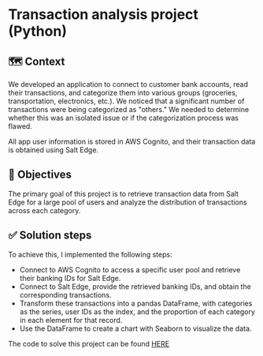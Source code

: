 # Transaction analysis project (Python)
## 🗺️ Context
We developed an application to connect to customer bank accounts, read their transactions, and categorize them into various groups (groceries, transportation, electronics, etc.). We noticed that a significant number of transactions were being categorized as "others." We needed to determine whether this was an isolated issue or if the categorization process was flawed.

All app user information is stored in AWS Cognito, and their transaction data is obtained using Salt Edge.

## 🎯 Objectives
The primary goal of this project is to retrieve transaction data from Salt Edge for a large pool of users and analyze the distribution of transactions across each category.

## ✅ Solution steps
To achieve this, I implemented the following steps:
- Connect to AWS Cognito to access a specific user pool and retrieve their banking IDs for Salt Edge.
- Connect to Salt Edge, provide the retrieved banking IDs, and obtain the corresponding transactions.
- Transform these transactions into a pandas DataFrame, with categories as the series, user IDs as the index, and the proportion of each category in each element for that record.
- Use the DataFrame to create a chart with Seaborn to visualize the data.

The code to solve this project can be found [HERE]()
